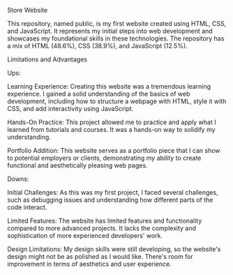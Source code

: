 Store Website

This repository, named public, is my first website created using HTML, CSS, and JavaScript. It represents my initial steps into web development and showcases my foundational skills in these technologies. The repository has a mix of HTML (48.6%), CSS (38.9%), and JavaScript (12.5%).

Limitations and Advantages


Ups:

Learning Experience: Creating this website was a tremendous learning experience. I gained a solid understanding of the basics of web development, including how to structure a webpage with HTML, style it with CSS, and add interactivity using JavaScript.

Hands-On Practice: This project allowed me to practice and apply what I learned from tutorials and courses. It was a hands-on way to solidify my understanding.

Portfolio Addition: This website serves as a portfolio piece that I can show to potential employers or clients, demonstrating my ability to create functional and aesthetically pleasing web pages.


Downs:

Initial Challenges: As this was my first project, I faced several challenges, such as debugging issues and understanding how different parts of the code interact.

Limited Features: The website has limited features and functionality compared to more advanced projects. It lacks the complexity and sophistication of more experienced developers' work.

Design Limitations: My design skills were still developing, so the website's design might not be as polished as I would like. There's room for improvement in terms of aesthetics and user experience.
